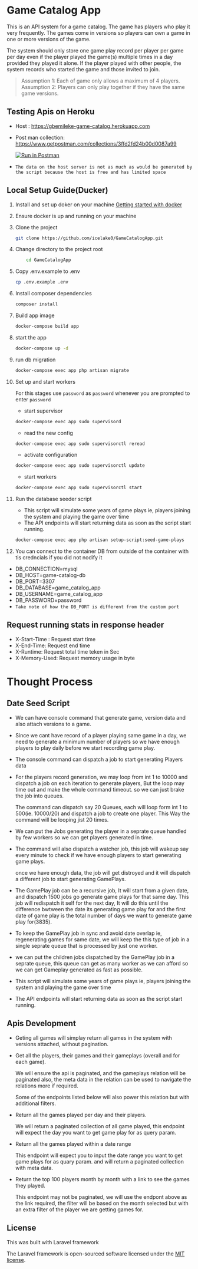 # Game Catalog App

This is an API system for a game catalog. The game has players who play it very frequently. The games come in versions so players can own a game in one or more versions of the game.

The system should only store one game play record per player per game per day even if the player played the game(s) multiple times in a day provided they played it alone. If the player played with other people, the system records who started the game and those invited to join.

> Assumption 1: Each of game only allows a maximum of 4 players.
> Assumption 2: Players can only play together if they have the same game versions.

## Testing Apis on Heroku

- Host : https://gbemileke-game-catalog.herokuapp.com
- Post man collection: https://www.getpostman.com/collections/3ffd2fd24b00d0087a99

    [![Run in Postman](https://run.pstmn.io/button.svg)](https://app.getpostman.com/run-collection/3ffd2fd24b00d0087a99)
- `The data on the host server is not as much as would be generated by the script because the host is free and has limited space`
## Local Setup Guide(Ducker)

1) Install and set up doker on your machine 
[Getting started with docker](https://docs.docker.com/compose/gettingstarted/)

2) Ensure docker is up and running on your machine

3) Clone the project
    ```bash
    git clone https://github.com/icelake0/GameCatalogApp.git
    ```
4) Change directory to the project root
    ```bash
        cd GameCatalogApp
    ```
5) Copy .env.example to .env

    ```bash
    cp .env.example .env
    ```

6) Install composer dependencies

    ```bash
    composer install
    ```

7) Build app image
    ```bash
    docker-compose build app
    ```

8) start the app
    ```bash
    docker-compose up -d
    ```

9) run db migration
    ```bash
    docker-compose exec app php artisan migrate
    ```

10) Set up and start workers

    For this stages use `password` as `password` whenever you are prompted to enter `password`

    - start supervisor
    ```bash
    docker-compose exec app sudo supervisord
    ```
    - read the new config
    ```bash
    docker-compose exec app sudo supervisorctl reread
    ```
    - activate configuration
    ```bash
    docker-compose exec app sudo supervisorctl update 
    ```
    - start workers
    ```bash
    docker-compose exec app sudo supervisorctl start
    ```
11) Run the database seeder script
    - This script will simulate some years of game plays ie, players joining the system and playing the game over time
    - The API endpoints will start returning data as soon as the script start running.
    ```bash
    docker-compose exec app php artisan setup-script:seed-game-plays
    ```
12) You can connect to the container DB from outside of the container with tis credncials if you did not nodify it
- DB_CONNECTION=mysql
- DB_HOST=game-catalog-db
- DB_PORT=3307
- DB_DATABASE=game_catalog_app
- DB_USERNAME=game_catalog_app
- DB_PASSWORD=password
- `Take note of how the DB_PORT is different from the custom port`

## Request running stats in response header
- X-Start-Time : Request start time
- X-End-Time: Request end time
- X-Runtime: Request total time teken in Sec
- X-Memory-Used: Request memory usage in byte

# Thought Process
## Date Seed Script
- We can have console command that generate game, version data and also attach versions to a game.
- Since we cant have record of a player playing same game in a day, we need to generate a minimum number of players so we have enough players to play daily before we start recording game play.
- The console command can dispatch a job to start generating Players data
- For the players record generation, we may loop from int 1 to 10000 and dispatch a job on each iteration to generate players, But the loop may time out and make the whole command timeout. so we can just brake the job into queues.

    The command can dispatch say 20 Queues, each will loop form int 1 to 500(ie. 10000/20) and dispatch a job to create one player.
This Way the  command will be looping jist 20 times.
- We can put the Jobs generating the player in a seprate queue handled by few workers so we can get players generated in time.
- The command will also dispatch a watcher job, this job will wakeup say every minute to check if we have enough players to start generating game plays.

    once we have enough data, the job will get distroyed and it will dispatch a different job to start generating GamePlays.
- The GamePlay job can be a recursive job, It will start from a given date, and dispatch 1500 jobs go generate game plays for that same day.
This job will redispatch it self for the next day, It will do this until the difference bwtween the date its generating game play for and the first date of game play is the total number of days we want to generate game play for(3835).
- To keep the GamePlay job in sync and avoid date overlap ie, regenerating games for same date, we will keep the this type of job in a single seprate queue that is processed by just one worker.
- we can put the children jobs dispatched by the GamePlay job in a seprate queue, this queue can get as many worker as we can afford so we can get Gameplay generated as fast as possible.
- This script will simulate some years of game plays ie, players joining the system and playing the game over time
- The API endpoints will start returning data as soon as the script start running.

## Apis Development
- Geting all games will simplay return all games in the system with versions attached, without pagination.
- Get all the players, their games and their gameplays (overall and for each game).

    We will ensure the api is paginated, and the gameplays relation will be paginated also, the meta data in the relation can be used to navigate the relations more if required.

    Some of the endpoints listed below will also power this relation but with additional filters.
- Return all the games played per day and their players.

    We will return a paginated collection of all game played, this endpoint will expect the day you want to get game play for as query param.
- Return all the games played within a date range

    This endpoint will expect you to input the date range you want to get game plays for as quary param. and will return a paginated collection with meta data.
- Return the top 100 players month by month with a link to see the games they played.

    This endpoint may not be paginated, we will use the endpont above as the link required, the filter will be based on the month selected but with an extra filter of the player we are getting games for.
## License
This was built with Laravel framework

The Laravel framework is open-sourced software licensed under the [MIT license](https://opensource.org/licenses/MIT).
